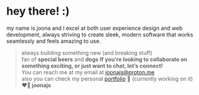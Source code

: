 # hey there! :)
my name is joona and I excel at both user experience design and web development, always striving to create sleek, modern software that works seamlessly and feels amazing to use.
 > always building something new (and breaking stuff) <br>
> fan of **special beers** and **dogs**
**If you're looking to collaborate on something exciting, or just want to chat, let’s connect! <br>**
You can reach me at my email at [joonajs@proton.me](mailto:joonajs@proton.me)  
also you can check my personal [portfolio](https://joona.studio) 👷 (currently working on it)
**❤️👷 joonajs**

